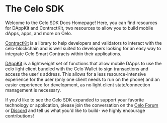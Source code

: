 # The Celo SDK

Welcome to the Celo SDK Docs Homepage! Here, you can find resources for DAppKit and ContractKit, two resources to allow you to build mobile dApps, apps, and more on Celo.

[ContractKit](contractkit/README.md) is a library to help developers and validators to interact with the celo-blockchain and is well suited to developers looking for an easy way to integrate Celo Smart Contracts within their applications.

[DAppKit](dappkit/README.md) is a lightweight set of functions that allow mobile DApps to use the celo light client bundled with the Celo Wallet to sign transactions and access the user's address. This allows for a less resource-intensive experience for the user (only one client needs to run on the phone) and an easier experience for development, as no light client state/connection management is necessary.

If you'd like to see the Celo SDK expanded to support your favorite technology or application, please join the conversation on the [Celo Forum](https://forum.celo.org) or [Discord](https://discordapp.com/channels/600834479145353243/600839784700837926) and tell us what you'd like to build- we highly encourage contributions!
